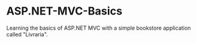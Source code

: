 # ASP.NET-MVC-Basics
Learning the basics of ASP.NET MVC with a simple bookstore application called "Livraria".
